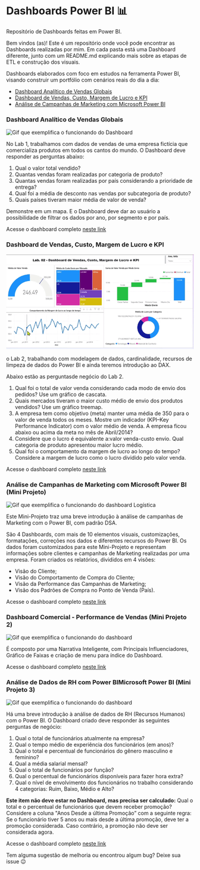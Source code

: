 # Dashboards Power BI 📊
Repositório de Dashboards feitas em Power BI.

Bem vindos (as)! Este é um repositório onde você pode encontrar as Dashboards realizadas por mim. 
Em cada pasta está uma Dashboard diferente, junto com um README.md explicando mais sobre as etapas de ETL e construção dos visuais.

Dashboards elaborados com foco em estudos na ferramenta Power BI, visando construir um portfólio com cenários reais do dia a dia:

- [Dashboard Analítico de Vendas Globais](https://github.com/DebbieMatt/Reposit-rio-Estudo-Power-BI-/blob/10e96f75201b52fc7bee3ce52d372cdcc1185b1d/PBI%20teste.pbix)
- [Dashboard de Vendas, Custo, Margem de Lucro e KPI](https://github.com/DebbieMatt/Reposit-rio-Estudo-Power-BI-/blob/53ec9ce1b5808a2f60dd22462f41fe77a0902c88/CAP%2003/PBI2.pbix)
- [Análise de Campanhas de Marketing com Microsoft Power BI]()

### Dashboard Analítico de Vendas Globais

![Gif que exemplifica o funcionando do Dashboard](https://github.com/DebbieMatt/Reposit-rio-Estudo-Power-BI-/blob/10e96f75201b52fc7bee3ce52d372cdcc1185b1d/Dashboard%201.gif)

No Lab 1, trabalhamos com dados de vendas de uma empresa fictícia que comercializa produtos em todos os cantos do mundo. O Dashboard deve responder as perguntas abaixo:

1. Qual o valor total vendido?
2. Quantas vendas foram realizadas por categoria de produto?
3. Quantas vendas foram realizadas por país considerando a prioridade de entrega?
4. Qual foi a média de desconto nas vendas por subcategoria de produto?
5. Quais países tiveram maior média de valor de venda? 

Demonstre em um mapa. E o Dashboard deve dar ao usuário a possibilidade de filtrar os dados por ano, por segmento e por país.

Acesse o dashboard completo [neste link](https://tremtgovbr-my.sharepoint.com/:u:/r/personal/037513481864_tre-mt_jus_br/Documents/Documentos/POWER%20BI/CAP%2002/LAB%2001/PBI%20teste.pbix?csf=1&web=1&e=gpHJXi)

### Dashboard de Vendas, Custo, Margem de Lucro e KPI

![Gif que exemplifica o funcionando do dashboard](https://github.com/DebbieMatt/Reposit-rio-Estudo-Power-BI-/blob/8c74a15c436b3fe0b6bfd8230bb12f4f824d6353/CAP%2003/PBI2.gif)

o Lab 2, trabalhando com modelagem de dados, cardinalidade, recursos de limpeza de dados do Power BI e ainda teremos introdução ao DAX.

Abaixo estão as perguntasde negócio do Lab 2.

1. Qual foi o total de valor venda considerando cada modo de envio dos pedidos? Use um gráfico de cascata.
2. Quais mercados tiveram o maior custo médio de envio dos produtos vendidos? Use um gráfico treemap.
3. A empresa tem como objetivo (meta) manter uma média de 350 para o valor de venda todos os meses. Mostre um indicador (KPI–Key Performance Indicator) com o valor médio de venda. A empresa ficou abaixo ou acima da meta no mês de Abril/2014?
4. Considere que o lucro é equivalente a:valor venda-custo envio. Qual categoria de produto apresentou maior lucro médio.
5. Qual foi o comportamento da margem de lucro ao longo do tempo? Considere a margem de lucro como o lucro dividido pelo valor venda.

Acesse o dashboard completo [neste link](https://tremtgovbr-my.sharepoint.com/:u:/r/personal/037513481864_tre-mt_jus_br/Documents/Documentos/POWER%20BI/CAP%2003/PBI2.pbix?csf=1&web=1&e=NhOw29)

### Análise de Campanhas de Marketing com Microsoft Power BI (Mini Projeto)

![Gif que exemplifica o funcionando do dashboard Logística](https://github.com/DebbieMatt/Reposit-rio-Estudo-Power-BI-/blob/1102d5c4cf49b2242d105ea980b41745dee32308/Dashboard%20miniprojeto.gif)

Este  Mini-Projeto  traz  uma  breve  introdução à análise de  campanhas de Marketing com o Power BI, com padrão DSA.

São  4  Dashboards,  com mais  de  10  elementos  visuais, customizações,  formatações, correções nos dados e diferentes recursos do Power BI. Os dados foram customizados para este Mini-Projeto e representam informações sobre clientes e campanhas de Marketing realizadas por uma empresa. Foram criados os relatórios, divididos em 4 visões:

- Visão do Cliente;
- Visão do Comportamento de Compra do Cliente;
- Visão da Performance das Campanhas de Marketing;
- Visão dos Padrões de Compra no Ponto de Venda (País).

Acesse o dashboard completo [neste link](https://tremtgovbr-my.sharepoint.com/:u:/g/personal/037513481864_tre-mt_jus_br/ESSVJyfHIU1EvasYFquhvMkB-gdZb6jj6G3K5pWy1ank9g?e=egq2V0)

### Dashboard Comercial - Performance de Vendas (Mini Projeto 2)

![Gif que exemplifica o funcionando do dashboard]()

É composto por uma Narrativa Inteligente, com Principais Influenciadores, Gráfico de Faixas e criação de menu para índice do Dashboard.

Acesse o dashboard completo [neste link](https://tremtgovbr-my.sharepoint.com/:u:/g/personal/037513481864_tre-mt_jus_br/ERRmGSzprPREs9F4tuwG7SMBm8nqp9PuG75qrFxqX2ApjA?e=v2KKjC)

### Análise de Dados de RH com Power BIMicrosoft Power BI (Mini Projeto 3)

![Gif que exemplifica o funcionando do dashboard](https://github.com/DebbieMatt/Reposit-rio-Estudo-Power-BI-/blob/3af3e5931fb701db0c6ea3ba5fa109673424ac24/proj3%20(2).gif)

Há  uma  breve  introdução  à  análise  de dados de  RH (Recursos Humanos) com o Power BI. O Dashboard criado deve responder às seguintes perguntas de negócio:

1. Qual o total de funcionários atualmente na empresa?
2. Qual o tempo médio de experiência dos funcionários (em anos)?
3. Qual o total e percentual de funcionários do gênero masculino e feminino?
4. Qual a média salarial mensal?
5. Qual o total de funcionários por função?
6. Qual o percentual de funcionários disponíveis para fazer hora extra?
7. Qual o nível de envolvimento dos funcionários no trabalho considerando 4 categorias: Ruim, Baixo, Médio e Alto?

**Este item não deve estar no Dashboard, mas precisa ser calculado:** Qual o total e o percentual de funcionários que devem receber promoção? Considere a coluna "Anos Desde a última Promoção” com a seguinte regra: Se o funcionário tiver 5 anos ou mais desde  a última  promoção,  deve ter  a  promoção  considerada.  Caso  contrário, a promoção não deve ser considerada agora.

Acesse o dashboard completo [neste link](https://tremtgovbr-my.sharepoint.com/:u:/g/personal/037513481864_tre-mt_jus_br/EXFZr0Om3otAsJsSYHOqgPgBt5KoUzQAofJ1K4wv471ACA?email=debora.cerqueira%40tre-mt.jus.br&e=qpBbz3)
<!--
 -->

Tem alguma sugestão de melhoria ou encontrou algum bug? Deixe sua issue 😉
